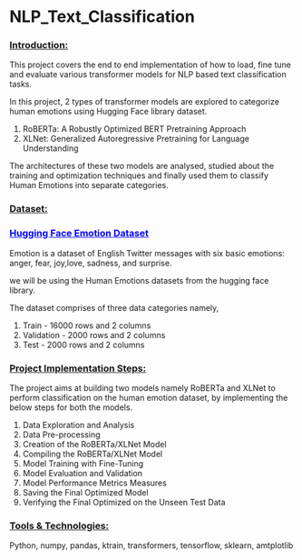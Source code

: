 # NLP_Text_Classification

<h3><b><u>Introduction:</u></b></h3>

This project covers the end to end implementation of how to load, fine tune and evaluate various transformer models for NLP based text classification tasks.

In this project, 2 types of transformer models are explored to categorize human emotions using Hugging Face library dataset.

1. RoBERTa: A Robustly Optimized BERT Pretraining Approach
2. XLNet: Generalized Autoregressive Pretraining for Language Understanding

The architectures of these two models are analysed, studied about the training and optimization techniques and finally used them to classify Human Emotions into separate categories.

<h3><b><u>Dataset:</u></b></h3>

<h3><a href="https://huggingface.co/datasets/emotion" style="color: blue"><b><u>Hugging Face Emotion Dataset</u></b></a></h3>

Emotion is a dataset of English Twitter messages with six basic emotions: anger, fear, joy,love, sadness, and surprise. 

we will be using the Human Emotions datasets from the hugging face library.

The dataset comprises of three data categories namely,
1. Train - 16000 rows and 2 columns
2. Validation - 2000 rows and 2 columns
3. Test - 2000 rows and 2 columns

<h3><b><u>Project Implementation Steps:</u></b></h3>

The project aims at building two models namely RoBERTa and XLNet to perform classification on the human emotion dataset, by implementing the below steps for both the models.

1. Data Exploration and Analysis
2. Data Pre-processing
3. Creation of the RoBERTa/XLNet Model
4. Compiling the RoBERTa/XLNet Model
5. Model Training with Fine-Tuning
6. Model Evaluation and Validation
7. Model Performance Metrics Measures
8. Saving the Final Optimized Model
9. Verifying the Final Optimized on the Unseen Test Data

<h3><b><u>Tools & Technologies:</u></b></h3>

Python, numpy, pandas, ktrain, transformers, tensorflow, sklearn, amtplotlib


